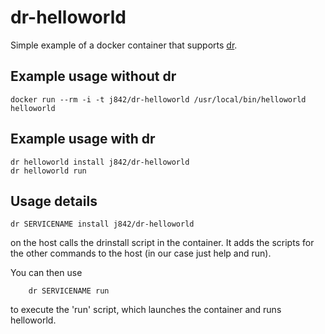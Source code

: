 # dr-helloworld
Simple example of a docker container that supports [dr](https://github.com/j842/dr).

## Example usage without dr

```
docker run --rm -i -t j842/dr-helloworld /usr/local/bin/helloworld helloworld
```

## Example usage with dr

```
dr helloworld install j842/dr-helloworld 
dr helloworld run
```

## Usage details

```
dr SERVICENAME install j842/dr-helloworld 
```
on the host calls the drinstall script in the container. It adds the scripts for
the other commands to the host (in our case just help and run).

You can then use 
```
    dr SERVICENAME run
```
to execute the 'run' script, which launches the container and runs helloworld.
